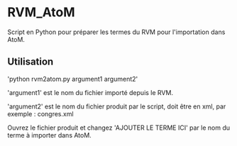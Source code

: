 # RVM_AtoM
 
Script en Python pour préparer les termes du RVM pour l'importation dans AtoM.

## Utilisation

'python rvm2atom.py argument1 argument2'

'argument1' est le nom du fichier importé depuis le RVM.

'argument2' est le nom du fichier produit par le script, doit être en xml, par exemple : congres.xml

Ouvrez le fichier produit et changez 'AJOUTER LE TERME ICI' par le nom du terme à importer dans AtoM.